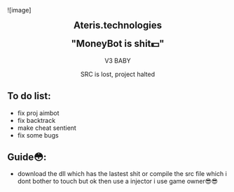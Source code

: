 ![image]
<h2 align="center" style="margin-top: 0px;">Ateris.technologies</h2>  
<p align="center" style="margin-bottom: 0px !important;">
<h2 align="center" style="margin-top: 0px;">"MoneyBot is shit💵"</h2>
<p align="center">
V3 BABY
<p align="center">
SRC is lost, project halted

## To do list:
* fix proj aimbot
* fix backtrack
* make cheat sentient
* fix some bugs

## Guide😳:
- download the dll which has the lastest shit or compile the src file which i dont bother to touch but ok then use a injector i use game owner😎😎
